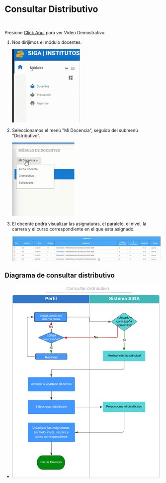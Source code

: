 # **Consultar Distributivo**
<br>

Presione [Click Aquí](https://youtu.be/uuT5OJxrvlw) para ver Video Demostrativo.    
1. Nos dirijimos el módulo docentes.

    ![Gif](CD_1.gif)

2. Seleccionamos el menú "Mi Docencia", seguido del submenú "Distributivo".

    ![Gif](CD_2.gif)

3. El docente podrá visualizar las asignaturas, el paralelo, el nivel, la carrera y el curso correspondiente en el que esta asignado. 

    ![Gif](CD_3.gif)

## **Diagrama de consultar distributivo**
* ![Diagrama2](9.Distributivo.png)